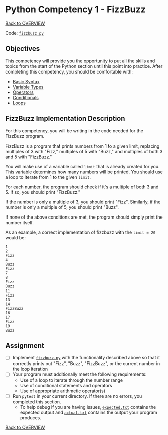 # Python Competency 1 - FizzBuzz

[Back to OVERVIEW](../README.md)

Code: [`fizzbuzz.py`](./fizzbuzz.py)

## Objectives

This competency will provide you the opportunity to put all the skills and topics from the start of the Python section until this point into practice. After completing this competency, you should be comfortable with:

- [Basic Syntax](../1.02_basic_syntax/README.md)
- [Variable Types](../1.03_variable_types/README.md)
- [Operators](../1.04_operators/README.md)
- [Conditionals](../1.05_conditionals/README.md)
- [Loops](../1.06_loops/README.md)

## FizzBuzz Implementation Description

For this competency, you will be writing in the code needed for the FizzBuzz program. 

FizzBuzz is a program that prints numbers from 1 to a given limit, replacing multiples of 3 with "Fizz," multiples of 5 with "Buzz," and multiples of both 3 and 5 with "FizzBuzz."

You will make use of a variable called `limit` that is already created for you. This variable determines how many numbers will be printed. You should use a loop to iterate from 1 to the given `limit`.

For each number, the program should check if it's a multiple of both 3 and 5. If so, you should print "FizzBuzz."

If the number is only a multiple of 3, you should print "Fizz". Similarly, if the number is only a multiple of 5, you should print "Buzz".

If none of the above conditions are met, the program should simply print the number itself.

As an example, a correct implementation of fizzbuzz with the `limit = 20` would be:

```
1
2
Fizz
4
Buzz
Fizz
7
8
Fizz
Buzz
11
Fizz
13
14
FizzBuzz
16
17
Fizz
19
Buzz
```

## Assignment
- [ ] Implement [`fizzbuzz.py`](./fizzbuzz.py) with the functionality described above so that it correctly prints out "Fizz", "Buzz", "FizzBuzz", or the current number in the loop iteration
- [ ] Your program must additionally meet the following requirements:
  - Use of a loop to iterate through the number range
  - Use of conditional statements and operators
  - Use of appropriate arithmetic operator(s)
- [ ] Run `pytest` in your current directory.  If there are no errors, you completed this section.
  - To help debug if you are having issues, [`expected.txt`](./expected.txt) contains the expected output and [`actual.txt`](./actual.txt) contains the output your program produces. 

[Back to OVERVIEW](../README.md)